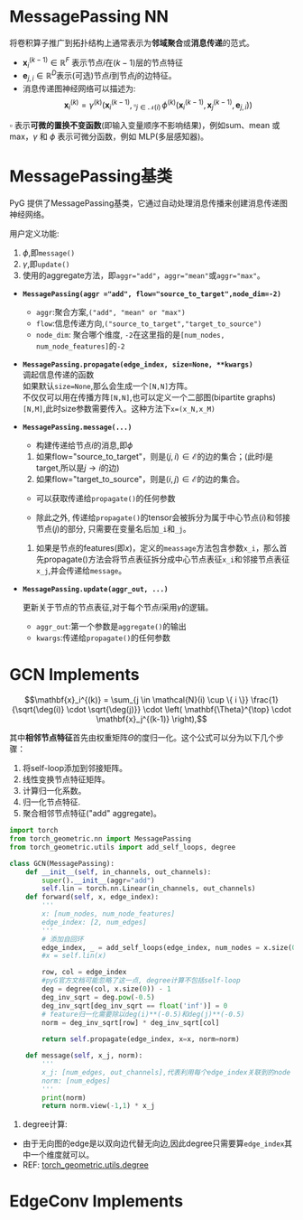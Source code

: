 # MessagePassing NN

将卷积算子推广到拓扑结构上通常表示为**邻域聚合**或**消息传递**的范式。

- $\mathbf{x}^{(k-1)}_i \in \mathbb{R}^F$
表示节点$i$在$(k-1)$层的节点特征
- $\mathbf{e}_{j,i} \in \mathbb{R}^D$表示(可选)节点$i$到节点$j$的边特征。
- 消息传递图神经网络可以描述为:
  $$\mathbf{x}_i^{(k)} = \gamma^{(k)} \left( \mathbf{x}_i^{(k-1)}, \square_{j \in \mathcal{N}(i)} \, \phi^{(k)}\left(\mathbf{x}_i^{(k-1)}, \mathbf{x}_j^{(k-1)},\mathbf{e}_{j,i}\right) \right)$$

$\square$ 表示**可微的置换不变函数**(即输入变量顺序不影响结果)，例如sum、mean 或 max，$\gamma$ 和 $\phi$ 表示可微分函数，例如 MLP(多层感知器)。

# MessagePassing基类
PyG 提供了MessagePassing基类，它通过自动处理消息传播来创建消息传递图神经网络。

用户定义功能:
1. $\phi$,即`message()`
2. $\gamma$,即`update()`
3. 使用的aggregate方法，即`aggr="add"`，`aggr="mean"`或`aggr="max"`。


- **`MessagePassing(aggr ="add", flow="source_to_target",node_dim=-2)`**
  - `aggr`:聚合方案,`("add", "mean" or "max")`
  - `flow`:信息传递方向,`("source_to_target","target_to_source")`
  - `node_dim`: 聚合哪个维度, `-2`在这里指的是`[num_nodes, num_node_features]`的`-2`

- **`MessagePassing.propagate(edge_index, size=None, **kwargs)`**   
    调起信息传递的函数  
    如果默认`size=None`,那么会生成一个`[N,N]`方阵。   
    不仅仅可以用在传播方阵`[N,N]`,也可以定义一个二部图(bipartite graphs)`[N,M]`,此时size参数需要传入。这种方法下`x=(x_N,x_M)`

- **`MessagePassing.message(...)`**
  - 构建传递给节点$i$的消息,即$\phi$
  1) 如果flow="source_to_target"，则是$(j,i)\in\mathcal{E}$的边的集合；(此时$i$是target,所以是$j\rightarrow i$的边)
  2) 如果flow="target_to_source"，则是$(i,j)\in\mathcal{E}$的边的集合。

  - 可以获取传递给`propagate()`的任何参数
  
  - 除此之外, 传递给`propagate()`的tensor会被拆分为属于中心节点($i$)和邻接节点($j$)的部分, 只需要在变量名后加`_i`和`_j`。
  1) 如果是节点的features(即$x$)，定义的`meassage`方法包含参数`x_i`，那么首先propagate()方法会将节点表征拆分成中心节点表征`x_i`和邻接节点表征`x_j`,并会传递给`message`。

- **`MessagePassing.update(aggr_out, ...)`** 

    更新关于节点的节点表征,对于每个节点$i$采用$\gamma$的逻辑。
  - `aggr_out`:第一个参数是`aggregate()`的输出
  - `kwargs`:传递给`propagate()`的任何参数

# GCN Implements
$$\mathbf{x}_i^{(k)} = \sum_{j \in \mathcal{N}(i) \cup \{ i \}} \frac{1}{\sqrt{\deg(i)} \cdot \sqrt{\deg(j)}} \cdot \left( \mathbf{\Theta}^{\top} \cdot \mathbf{x}_j^{(k-1)} \right),$$

其中**相邻节点特征**首先由权重矩阵$\Theta$的度归一化。这个公式可以分为以下几个步骤：

1. 将self-loop添加到邻接矩阵。
2. 线性变换节点特征矩阵。
3. 计算归一化系数。
4. 归一化节点特征.
5. 聚合相邻节点特征("add" aggregate)。

```python
import torch
from torch_geometric.nn import MessagePassing
from torch_geometric.utils import add_self_loops, degree

class GCN(MessagePassing):
    def __init__(self, in_channels, out_channels):
        super().__init__(aggr="add")
        self.lin = torch.nn.Linear(in_channels, out_channels)
    def forward(self, x, edge_index):
        '''
        x: [num_nodes, num_node_features]
        edge_index: [2, num_edges]
        '''
        # 添加自回环
        edge_index, _ = add_self_loops(edge_index, num_nodes = x.size(0))
        #x = self.lin(x)

        row, col = edge_index
        #pyG官方文档可能忽略了这一点, degree计算不包括self-loop
        deg = degree(col, x.size(0)) - 1
        deg_inv_sqrt = deg.pow(-0.5)
        deg_inv_sqrt[deg_inv_sqrt == float('inf')] = 0
        # feature归一化需要除以deg(i)**(-0.5)和deg(j)**(-0.5)
        norm = deg_inv_sqrt[row] * deg_inv_sqrt[col]
        
        return self.propagate(edge_index, x=x, norm=norm)

    def message(self, x_j, norm):
        '''
        x_j: [num_edges, out_channels],代表利用每个edge_index关联到的node
        norm: [num_edges]
        '''
        print(norm)
        return norm.view(-1,1) * x_j
```
1. degree计算:
- 由于无向图的edge是以双向边代替无向边,因此degree只需要算`edge_index`其中一个维度就可以。
- REF: [torch_geometric.utils.degree](https://pytorch-geometric.readthedocs.io/en/2.0.3/modules/utils.html#torch_geometric.utils.degree)

# EdgeConv Implements

